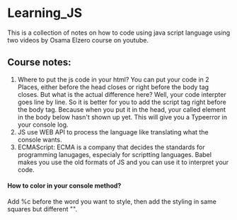 # Learning_JS
This is a collection of notes on how to code using java script language using two videos by Osama Elzero course on youtube.

## Course notes:
1. Where to put the js code in your html?
You can put your code in 2 Places, either before the head closes or right before the body tag closes. But what is the actual difference here?
Well, your code interpter goes line by line. So it is better for you to add the script tag right before the body tag. Because when you put it in the head, your called element in the body below hasn't shown up yet. This will give you a Typeerror in your console log.
2. JS use WEB API to process the language like translating what the console wants.
3. ECMAScript: ECMA is a company that decides the standards for programming lanugages, especialy for scriptting languages. Babel makes you use the old formats of JS and you can use it to interpret your code.


#### How to color in your console method?
Add %c before the word you want to style, then add the styling in same squares but different "".
